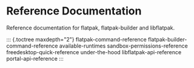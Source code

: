 # Reference Documentation

Reference documentation for flatpak, flatpak-builder and libflatpak.

::: {.toctree maxdepth="2"}
flatpak-command-reference flatpak-builder-command-reference
available-runtimes sandbox-permissions-reference
freedesktop-quick-reference under-the-hood libflatpak-api-reference
portal-api-reference
:::
